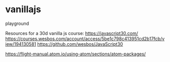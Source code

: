 # vanillajs
playground

Resources for a 30d vanilla js course:
https://javascript30.com/
https://courses.wesbos.com/account/access/5be1c798c413951cd2b17fcb/view/194130581
https://github.com/wesbos/JavaScript30

https://flight-manual.atom.io/using-atom/sections/atom-packages/
